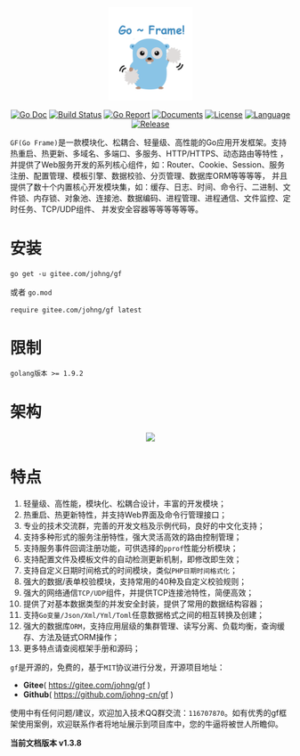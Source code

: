 <div align=center>
<img src="cover.png" width="150"/>

[![Go Doc](https://godoc.org/github.com/johng-cn/gf?status.svg)](https://godoc.org/github.com/johng-cn/gf) 
[![Build Status](https://travis-ci.org/johng-cn/gf.svg?branch=master)](https://travis-ci.org/johng-cn/gf) 
[![Go Report](https://goreportcard.com/badge/github.com/johng-cn/gf)](https://goreportcard.com/report/github.com/johng-cn/gf) 
[![Documents](https://img.shields.io/badge/docs-100%25-green.svg)](https://gfer.me) 
[![License](https://img.shields.io/github/license/johng-cn/gf.svg?style=flat)](https://github.com/johng-cn/gf)
[![Language](https://img.shields.io/badge/language-go-blue.svg)](https://github.com/johng-cn/gf)
[![Release](https://img.shields.io/github/release/johng-cn/gf.svg?style=flat)](https://github.com/johng-cn/gf/releases)
</div>

`GF(Go Frame)`是一款模块化、松耦合、轻量级、高性能的Go应用开发框架。支持热重启、热更新、多域名、多端口、多服务、HTTP/HTTPS、动态路由等特性 ，并提供了Web服务开发的系列核心组件，如：Router、Cookie、Session、服务注册、配置管理、模板引擎、数据校验、分页管理、数据库ORM等等等等， 并且提供了数十个内置核心开发模块集，如：缓存、日志、时间、命令行、二进制、文件锁、内存锁、对象池、连接池、数据编码、进程管理、进程通信、文件监控、定时任务、TCP/UDP组件、 并发安全容器等等等等等等。


# 安装
```html
go get -u gitee.com/johng/gf
```
或者
`go.mod`
```
require gitee.com/johng/gf latest
```
# 限制
```html
golang版本 >= 1.9.2
```

# 架构
<div align=center>
<img src="https://gfer.me/images/arch.png"/>
</div>

# 特点
1. 轻量级、高性能，模块化、松耦合设计，丰富的开发模块；
1. 热重启、热更新特性，并支持Web界面及命令行管理接口；
1. 专业的技术交流群，完善的开发文档及示例代码，良好的中文化支持；
1. 支持多种形式的服务注册特性，强大灵活高效的路由控制管理；
1. 支持服务事件回调注册功能，可供选择的`pprof`性能分析模块；
1. 支持配置文件及模板文件的自动检测更新机制，即修改即生效；
1. 支持自定义日期时间格式的时间模块，类似`PHP日期时间格式化`；
1. 强大的数据/表单校验模块，支持常用的40种及自定义校验规则；
1. 强大的网络通信`TCP/UDP`组件，并提供TCP连接池特性，简便高效；
1. 提供了对基本数据类型的并发安全封装，提供了常用的数据结构容器；
1. 支持`Go变量/Json/Xml/Yml/Toml`任意数据格式之间的相互转换及创建；
1. 强大的数据库`ORM`，支持应用层级的集群管理、读写分离、负载均衡，查询缓存、方法及链式ORM操作；
12. 更多特点请查阅框架手册和源码；

`gf`是开源的，免费的，基于`MIT`协议进行分发，开源项目地址：
- **Gitee**( https://gitee.com/johng/gf )
- **Github**( https://github.com/johng-cn/gf )

使用中有任何问题/建议，欢迎加入技术QQ群交流：`116707870`。如有优秀的gf框架使用案例，欢迎联系作者将地址展示到项目库中，您的牛逼将被世人所瞻仰。


<b>当前文档版本 v1.3.8</b>

&nbsp;

&nbsp;

&nbsp;

&nbsp;

&nbsp;




